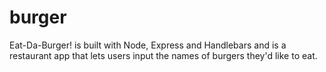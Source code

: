 # burger
Eat-Da-Burger! is built with Node, Express and Handlebars and is a restaurant app that lets users input the names of burgers they'd like to eat.
